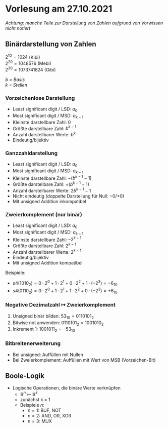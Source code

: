 # Vorlesung am 27.10.2021
*Achtung: manche Teile zur Darstellung von Zahlen aufgrund von Vorwissen nicht notiert*

## Binärdarstellung von Zahlen
$2^{10} = 1024$ (Kibi)  
$2^{20} = 1048576$ (Mebi)  
$2^{30} = 1073741824$ (Gibi)

*$b$ = Basis*  
*$k$ = Stellen*

### Vorzeichenlose Darstellung
- Least significant digit / LSD: $a_0$
- Most significant digit / MSD: $a_{k-1}$
- Kleinste darstellbare Zahl: $0$
- Größte darstellbare Zahl: $b^{k - 1}$
- Anzahl darstellbarer Werte: $b^k$
- Eindeutig/bijektiv

### Ganzzahldarstellung
- Least significant digit / LSD: $a_0$
- Most significant digit / MSD: $a_{k-1}$
- Kleinste darstellbare Zahl: $-(b^{k - 1} - 1)$
- Größte darstellbare Zahl: $+(b^{k - 1} - 1)$
- Anzahl darstellbarer Werte: $2b^{k-1} - 1$
- Nicht eindeutig (doppelte Darstellung für Null: $-0$/$+0$)
- Mit unsigned Addition inkompatibel 

### Zweierkomplement (nur binär)
- Least significant digit / LSD: $a_0$
- Most significant digit / MSD: $a_{k-1}$
- Kleinste darstellbare Zahl: $-2^{k - 1}$
- Größte darstellbare Zahl: $2^{k - 1}$
- Anzahl darstellbarer Werte: $2^{k-1}$
- Eindeutig/bijektiv
- Mit unsigned Addition kompatibel 

Beispiele:
- $s4(1010_2) = 0 · 2^0 + 1 · 2^1 + 0 · 2^2 + 1 · (−2^3) = −6_{10}$
- $s4(0110_2) = 0 · 2^0 + 1 · 2^1 + 1 · 2^2 + 0 · (−2^3) = +6_{10}$

### Negative Dezimalzahl $\mapsto$ Zweierkomplement
1. Unsigned binär bilden: $53_{10} = 011 0101_2$
2. Bitwise not anwenden: $011 0101_2 = 1001010_2$
3. Inkrement 1: $100 1011_2 = -53_{10}$

### Bitbreitenerweiterung
- Bei unsigned: Auffüllen mit Nullen
- Bei Zweierkomplement: Auffüllen mit Wert von MSB (Vorzeichen-Bit)


## Boole-Logik
- Logische Operationen, die binäre Werte verknüpfen
  - $\mathbb{B}^n \mapsto \mathbb{B}^k$
  - zunächst k = 1
  - Beispiele $n$:
    - $n = 1$: BUF, NOT
    - $n = 2$: AND, OR, XOR
    - $n = 3$: MUX
